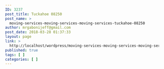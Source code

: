 ```yaml
---
ID: 3237
post_title: Tuckahoe 08250
post_name: >
  moving-services-moving-services-moving-services-tuckahoe-08250
author: mrgabonijeff@gmail.com
post_date: 2018-03-28 01:37:33
layout: page
link: >
  http://localhost/wordpress/moving-services-moving-services-moving-services-tuckahoe-08250/
published: true
tags: [ ]
categories: [ ]
---
```

